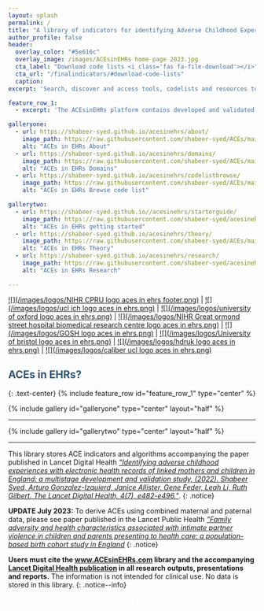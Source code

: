 ```yaml
---
layout: splash
permalink: /
title: "A library of indicators for identifying Adverse Childhood Experiences (ACEs) in Electronic Health Records (EHRs)"
author_profile: false
header:
  overlay_color: "#5e616c"
  overlay_image: /images/ACEsinEHRs home page 2023.jpg
  cta_label: "Download code lists <i class='fas fa-file-download'></i>"
  cta_url: "/finalindicators/#download-code-lists" 
  caption:  
excerpt: 'Search, discover and access tools, codelists and resources to implement clinically relevant and validated indicators of ACEs in your research using EHRs. <br/> <a href="https://doi.org/10.1016/S2468-2667(23)00119-6">New study out in Lancet Public Health!</a><br/> {::nomarkdown}<iframe style="display: inline-block;" src=" " frameborder="0" scrolling="0" width="160px" height="30px"></iframe> <iframe style="display: inline-block;" src="" frameborder="0" scrolling="0" width="158px" height="30px"></iframe>{:/nomarkdown}'

feature_row_1:
  - excerpt: 'The ACEsinEHRs platform contains developed and validated indicators and codelists for identifying ACEs in routinely collected non-identifiable healthcare data of parents and children presenting to GPs, A&E, hospitals before and after birth. This website is continuously updated and provide information on definitions, concepts, measures, and  standardised tools to help users apply the developed ACE indicators to create “research-ready” datasets. [See publications here.](/research/)'

galleryone:
  - url: https://shabeer-syed.github.io/acesinehrs/about/
    image_path: https://raw.githubusercontent.com/shabeer-syed/ACEs/main/Introduction%20aces%20net.png
    alt: "ACEs in EHRs About"
  - url: https://shabeer-syed.github.io/acesinehrs/domains/
    image_path: https://raw.githubusercontent.com/shabeer-syed/ACEs/main/home%20view%20domains%20with%20download2.png
    alt: "ACEs in EHRs Domains"
  - url: https://shabeer-syed.github.io/acesinehrs/codelistbrowse/
    image_path: https://raw.githubusercontent.com/shabeer-syed/ACEs/main/code%20lists.png
    alt: "ACEs in EHRs Browse code list"

gallerytwo:
  - url: https://shabeer-syed.github.io//acesinehrs/starterguide/
    image_path: https://raw.githubusercontent.com/shabeer-syed/acesinehrs/master/images/ACEs%20implementation%20and%20downloads.png
    alt: "ACEs in EHRs getting started"
  - url: https://shabeer-syed.github.io/acesinehrs/theory/
    image_path: https://raw.githubusercontent.com/shabeer-syed/ACEs/main/definitions%20NEW.png
    alt: "ACEs in EHRs Theory"
  - url: https://shabeer-syed.github.io/acesinehrs/research/
    image_path: https://raw.githubusercontent.com/shabeer-syed/acesinehrs/master/images/ACEsinEHRs%20research%20outputs.png
    alt: "ACEs in EHRs Research"

---
```



  [![](/images/logos/NIHR CPRU logo aces in ehrs footer.png)](https://www.ucl.ac.uk/children-policy-research/) | [![](/images/logos/ucl ich logo aces in ehrs.png)](https://www.ucl.ac.uk/child-health/great-ormond-street-institute-child-health-0) | [![](/images/logos/university of oxford logo aces in ehrs.png)](https://www.ox.ac.uk/) | [![](/images/logos/NIHR Great ormond street hospital biomedical research centre logo aces in ehrs.png)](https://www.gosh.nhs.uk/our-research/our-research-infrastructure/nihr-great-ormond-street-hospital-brc/) | [![](/images/logos/GOSH logo aces in ehrs.png)](https://www.gosh.nhs.uk/) | [![](/images/logos/University of bristol logo aces in ehrs.png)](https://www.bristol.ac.uk/) | [![](/images/logos/hdruk logo aces in ehrs.png)](https://www.hdruk.ac.uk/) | [![](/images/logos/caliber ucl logo aces in ehrs.png)](https://www.ucl.ac.uk/health-informatics/research/caliber) 

## <span style="color: #305476">ACEs in EHRs?</span>
{: .text-center}
{% include feature_row id="feature_row_1" type="center" %}

{% include gallery id="galleryone" type="center" layout="half" %}

---
{% include gallery id="gallerytwo" type="center" layout="half" %}

---

This library stores ACE indicators and algorithms accompanying the paper published in Lancet Digital Health [*"Identifying adverse childhood experiences with electronic health records of linked mothers and children in England: a multistage development and validation study, (2022). Shabeer Syed, Arturo Gonzalez-Izquierd, Janice Allister, Gene Feder, Leah Li, Ruth Gilbert. The Lancet Digital Health, 4(7), e482-e496."*](https://doi.org/10.1016/S2589-7500(22)00061-9).
{: .notice}

**UPDATE July 2023:** To derive ACEs using combined maternal and paternal data, please see paper published in the Lancet Public Health  [*"Family adversity and health characteristics associated with intimate partner violence in children and parents presenting to health care: a population-based birth cohort study in England*](https://doi.org/10.1016/S2468-2667(23)00119-6)
{: .notice}

**Users must cite the www.ACEsinEHRs.com library and the accompanying [Lancet Digital Health publication](https://doi.org/10.1016/S2589-7500(22)00061-9) in all research outputs, presentations and reports.** The information is not intended for clinical use. No data is stored in this library.
{: .notice--info}

<span style="color:white"> Dr Shabeer Syed, Clinical Psychologist & Senior Research Associate </span>

